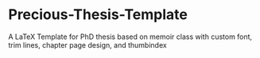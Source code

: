 # Precious-Thesis-Template
A LaTeX Template for PhD thesis based on memoir class with custom font, trim lines, chapter page design, and thumbindex

